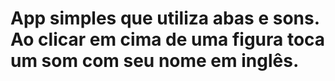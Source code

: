# App simples que utiliza abas e sons. Ao clicar em cima de uma figura toca um som com seu nome em inglês.
